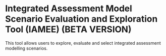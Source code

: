 # Integrated Assessment Model Scenario Evaluation and Exploration Tool (IAMEE) (BETA VERSION)
This tool allows users to explore, evaluate and select integrated assessment modelling scenarios. 

